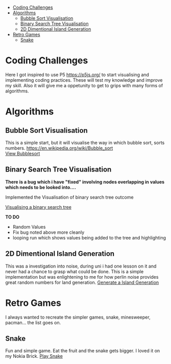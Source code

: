 - [Coding Challenges](#coding-challenges)
- [Algorithms](#algorithms)
  - [Bubble Sort Visualisation](#bubble-sort-visualisation)
  - [Binary Search Tree Visualisation](#binary-search-tree-visualisation)
  - [2D Dimentional Island Generation](#2d-dimentional-island-generation)
- [Retro Games](#retro-games)
  - [Snake](#snake)

# Coding Challenges
Here I got inspired to use P5 https://p5js.org/ to start visualising and implementing coding practices. These will test my knowledge and improve my skill. Also it will give me a oppetunity to get to grips with many forms of algorithms.
# Algorithms 
## Bubble Sort Visualisation
This is a simple start, but it will visualise the way in which bubble sort, sorts numbers. https://en.wikipedia.org/wiki/Bubble_sort  
[View Bubblesort](./bubblesort/index.html)
## Binary Search Tree Visualisation

**There is a bug which i have "fixed" involving nodes overlapping in values which needs to be looked into....**

Implemented the Visualisation of binary search tree outcome 

[Visualising a binary search tree](./binaryTree/index.html)

**TO DO**
* Random Values
* Fix bug noted above more cleanly
* looping run which shows values being added to the tree and highlighting

## 2D Dimentional Island Generation
This was a investigation into noise, during uni i had one lesson on it and never had a chance to grasp what could be done. This is a simple implementation but was enlightening to me for how perlin noise provides great random numbers for land generation.
[Generate a Island Generation](./island/index.html)

# Retro Games
I always wanted to recreate the simpler games, snake, minesweeper, pacman... the list goes on.

## Snake
Fun and simple game. Eat the fruit and the snake gets bigger. I loved it on my Nokia Brick.
[Play Snake](./island/index.html)